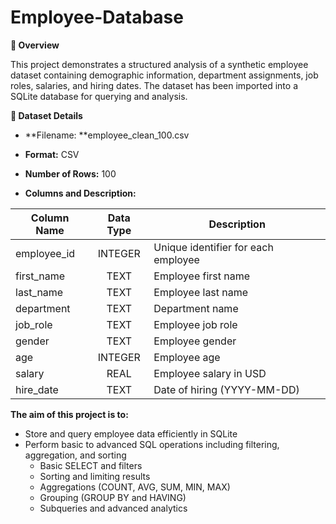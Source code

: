 # Employee-Database
**📖 Overview**

This project demonstrates a structured analysis of a synthetic employee dataset containing demographic information, department assignments, job roles, salaries, and hiring dates. The dataset has been imported into a SQLite database for querying and analysis.

**📄 Dataset Details**

- **Filename: **employee_clean_100.csv

- **Format:** CSV

- **Number of Rows:** 100

- **Columns and Description:**
  
| Column   Name | Data Type | Description                         |
|---------------|:---------:|-------------------------------------|
| employee_id   |  INTEGER  | Unique identifier for each employee |
| first_name    |    TEXT   | Employee first name                 |
| last_name     |    TEXT   | Employee last name                  |
| department    |    TEXT   | Department name                     |
| job_role      |    TEXT   | Employee job role                   |
| gender        |    TEXT   | Employee gender                     |
| age           |  INTEGER  | Employee age                        |
| salary        |    REAL   | Employee salary in USD              |
| hire_date     |    TEXT   | Date of hiring (YYYY-MM-DD)         

**The aim of this project is to:**

- Store and query employee data efficiently in SQLite
- Perform basic to advanced SQL operations including filtering, aggregation, and sorting
  - Basic SELECT and filters
  - Sorting and limiting results
  - Aggregations (COUNT, AVG, SUM, MIN, MAX)
  - Grouping (GROUP BY and HAVING)
  - Subqueries and advanced analytics













